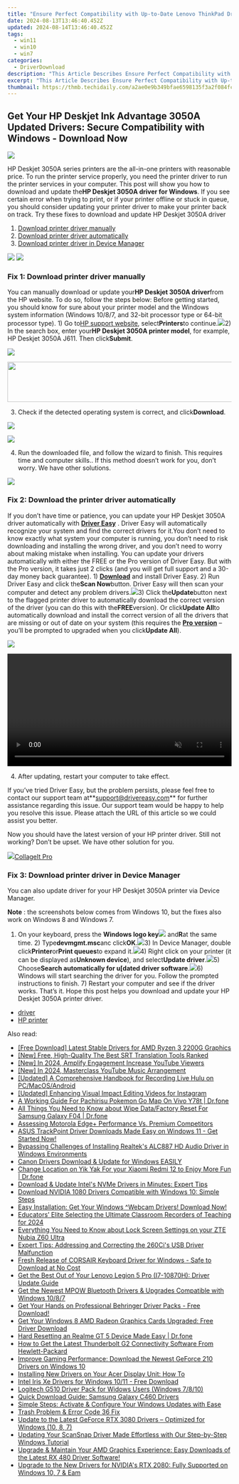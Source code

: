 ```yaml
---
title: "Ensure Perfect Compatibility with Up-to-Date Lenovo ThinkPad Drivers: Secure Downloads & Tips for Successful Installation"
date: 2024-08-13T13:46:40.452Z
updated: 2024-08-14T13:46:40.452Z
tags:
  - win11
  - win10
  - win7
categories:
  - DriverDownload
description: "This Article Describes Ensure Perfect Compatibility with Up-to-Date Lenovo ThinkPad Drivers: Secure Downloads & Tips for Successful Installation"
excerpt: "This Article Describes Ensure Perfect Compatibility with Up-to-Date Lenovo ThinkPad Drivers: Secure Downloads & Tips for Successful Installation"
thumbnail: https://thmb.techidaily.com/a2ae0e9b349bfae6598135f3a2f084fcd5a624b338e4413e4b9ca3add8f4727b.jpg
---
```


## Get Your HP Deskjet Ink Advantage 3050A Updated Drivers: Secure Compatibility with Windows - Download Now

![](https://images.drivereasy.com/wp-content/uploads/2018/06/img_5b14b2e2a10d1.jpg)

HP Deskjet 3050A series printers are the all-in-one printers with reasonable price. To run the printer service properly, you need the printer driver to run the printer services in your computer. This post will show you how to download and update the**HP Deskjet 3050A driver for Windows**. If you see certain error when trying to print, or if your printer offline or stuck in queue, you should consider updating your printer driver to make your printer back on track. Try these fixes to download and update HP Deskjet 3050A driver

1. [Download printer driver manually](https://tools.techidaily.com/drivereasy/download/)
2. [Download printer driver automatically](https://tools.techidaily.com/drivereasy/download/)
3. [Download printer driver in Device Manager](https://tools.techidaily.com/drivereasy/download/)

<!-- affiliate ads begin -->
<a href="https://shop.manycam.com/order/checkout.php?PRODS=17727588&QTY=1&AFFILIATE=108875&CART=1"><img src="https://secure.avangate.com/images/merchant/8230bea7d54bcdf99cdfe85cb07313d5/mcaffbanner600x500.png" border="0"></a>
<a href="https://shop.manycam.com/order/checkout.php?PRODS=17727588&QTY=1&AFFILIATE=108875&CART=1"><img src="https://secure.avangate.com/images/merchant/8230bea7d54bcdf99cdfe85cb07313d5/Affiliates_300x250px_valentinesday.png" border="0"></a>
<!-- affiliate ads end -->
### Fix 1: Download printer driver manually

You can manually download or update your**HP Deskjet 3050A driver**from the HP website. To do so, follow the steps below: Before getting started, you should know for sure about your printer model and the Windows system information (Windows 10/8/7, and 32-bit processor type or 64-bit processor type). 1) Go to[HP support website](https://support.hp.com/drivers), select**Printers**to continue.![](https://images.drivereasy.com/wp-content/uploads/2018/06/img_5b11087268976.jpg)2) In the search box, enter your**HP Deskjet 3050A printer model**, for example, HP Deskjet 3050A J611\. Then click**Submit**.

![](https://images.drivereasy.com/wp-content/uploads/2018/06/img_5b14aff392de9.png)
<!-- affiliate ads begin -->
<a href="https://arkmc.pxf.io/c/5597632/427477/5172" target="_top" id="427477"><img src="//a.impactradius-go.com/display-ad/5172-427477" border="0" alt="" width="728" height="90"/></a><img height="0" width="0" src="https://arkmc.pxf.io/i/5597632/427477/5172" style="position:absolute;visibility:hidden;" border="0" />
<!-- affiliate ads end -->

3) Check if the detected operating system is correct, and click**Download**.

![](https://images.drivereasy.com/wp-content/uploads/2018/06/img_5b14b0298d963.jpg)
<!-- affiliate ads begin -->
<a href="https://secure.2checkout.com/order/checkout.php?PRODS=2201613&QTY=1&AFFILIATE=108875&CART=1"><img src="https://www.macdvdripperpro.com/images/devices-3.png" border="0"></a>
<!-- affiliate ads end -->

4) Run the downloaded file, and follow the wizard to finish. This requires time and computer skills.. If this method doesn’t work for you, don’t worry. We have other solutions.

<!-- affiliate ads begin -->
<a href="https://secure.2checkout.com/order/checkout.php?PRODS=4620780&QTY=1&AFFILIATE=108875&CART=1"><img src="https://secure.avangate.com/images/merchant/07dd4d5a72f5740ef0f035f201951476/728__90banner.jpg" border="0"></a>
<!-- affiliate ads end -->
### Fix 2: Download the printer driver automatically

If you don’t have time or patience, you can update your HP Deskjet 3050A driver automatically with **[Driver Easy](https://tools.techidaily.com/drivereasy/download/)** . Driver Easy will automatically recognize your system and find the correct drivers for it.You don’t need to know exactly what system your computer is running, you don’t need to risk downloading and installing the wrong driver, and you don’t need to worry about making mistake when installing. You can update your drivers automatically with either the FREE or the Pro version of Driver Easy. But with the Pro version, it takes just 2 clicks (and you will get full support and a 30-day money back guarantee). 1) **[Download](https://tools.techidaily.com/drivereasy/download/)** and install Driver Easy. 2) Run Driver Easy and click the**Scan Now**button. Driver Easy will then scan your computer and detect any problem drivers.![](https://images.drivereasy.com/wp-content/uploads/2018/06/img_5b11094416ece.jpg)3) Click the**Update**button next to the flagged printer driver to automatically download the correct version of the driver (you can do this with the**FREE**version). Or click**Update All**to automatically download and install the correct version of all the drivers that are missing or out of date on your system (this requires the **[Pro version](https://tools.techidaily.com/drivereasy/download/)** – you’ll be prompted to upgraded when you click**Update All**).

![](https://images.drivereasy.com/wp-content/uploads/2018/06/img_5b14b2092d99f.jpg)
<!-- affiliate ads begin -->
<a href="https://secure.2checkout.com/order/checkout.php?PRODS=36506229&QTY=1&AFFILIATE=108875&CART=1"><video width="100%" height="" class="rounded-t-md shadow-lg relative z-20" controls="" autoplay="" loop="" muted="" playsinline="" webkit-playinginline="">
<source type="video/mp4" src="https://aidaform.com/images/videos/aidaform-welcome-site.mp4"><source type="video/webm" src="https://aidaform.com/images/videos/aidaform-welcome-site.webm"></video></a>
<!-- affiliate ads end -->

4) After updating, restart your computer to take effect.

 If you’ve tried Driver Easy, but the problem persists, please feel free to contact our support team at**<support@drivereasy.com>** for further assistance regarding this issue. Our support team would be happy to help you resolve this issue. Please attach the URL of this article so we could assist you better.

Now you should have the latest version of your HP printer driver. Still not working? Don’t be upset. We have other solution for you.

<!-- affiliate ads begin -->
<a href="https://secure.2checkout.com/order/checkout.php?PRODS=4530091&QTY=1&AFFILIATE=108875&CART=1"><img src="https://www.pearlmountainsoft.com/n_img/product/cit_win/banScrn.jpg" border="0">CollageIt Pro</a>
<!-- affiliate ads end -->
### Fix 3: Download printer driver in Device Manager

You can also update driver for your HP Deskjet 3050A printer via Device Manager.

**Note** : the screenshots below comes from Windows 10, but the fixes also work on Windows 8 and Windows 7.

1) On your keyboard, press the **Windows logo key![](https://images.drivereasy.com/wp-content/uploads/2017/09/img_59b0b16974940.png)** and**R**at the same time. 2) Type**devmgmt.msc**anc click**OK**.![](https://images.drivereasy.com/wp-content/uploads/2018/06/img_5b110c6e575f0.jpg)3) In Device Manager, double click**Printer**or**Print queues**to expand it.![](https://images.drivereasy.com/wp-content/uploads/2018/05/img_5af26e71b4a11.png)4) Right click on your printer (it can be displayed as**Unknown device**), and select**Update driver**.![](https://images.drivereasy.com/wp-content/uploads/2018/05/img_5af26ed419e84.png)5) Choose**Search automatically for u\[dated driver software**.![](https://images.drivereasy.com/wp-content/uploads/2018/05/img_5af26efde74b2.png)6) Windows will start searching the driver for you. Follow the prompted instructions to finish. 7) Restart your computer and see if the driver works. That’s it. Hope this post helps you download and update your HP Deskjet 3050A printer driver.

* [driver](https://tools.techidaily.com/drivereasy/download/)
* [HP printer](https://tools.techidaily.com/drivereasy/download/)

<ins class="adsbygoogle"
     style="display:block"
     data-ad-format="autorelaxed"
     data-ad-client="ca-pub-7571918770474297"
     data-ad-slot="1223367746"></ins>



<ins class="adsbygoogle"
     style="display:block"
     data-ad-client="ca-pub-7571918770474297"
     data-ad-slot="8358498916"
     data-ad-format="auto"
     data-full-width-responsive="true"></ins>

<span class="atpl-alsoreadstyle">Also read:</span>
<div><ul>
<li><a href="https://win-dash.techidaily.com/free-download-latest-stable-drivers-for-amd-ryzen-3-2200g-graphics/"><u>[Free Download] Latest Stable Drivers for AMD Ryzen 3 2200G Graphics</u></a></li>
<li><a href="https://some-techniques.techidaily.com/new-free-high-quality-the-best-srt-translation-tools-ranked/"><u>[New] Free, High-Quality  The Best SRT Translation Tools Ranked</u></a></li>
<li><a href="https://facebook-video-footage.techidaily.com/new-in-2024-amplify-engagement-increase-youtube-viewers/"><u>[New] In 2024, Amplify Engagement  Increase YouTube Viewers</u></a></li>
<li><a href="https://youtube-blog.techidaily.com/n-2024-masterclass-youtube-music-arrangement/"><u>[New] In 2024, Masterclass  YouTube Music Arrangement</u></a></li>
<li><a href="https://screen-recording.techidaily.com/updated-a-comprehensive-handbook-for-recording-live-hulu-on-pcmacosandroid/"><u>[Updated] A Comprehensive Handbook for Recording Live Hulu on PC/MacOS/Android</u></a></li>
<li><a href="https://instagram-videos.techidaily.com/updated-enhancing-visual-impact-editing-videos-for-instagram/"><u>[Updated] Enhancing Visual Impact  Editing Videos for Instagram</u></a></li>
<li><a href="https://change-location.techidaily.com/a-working-guide-for-pachirisu-pokemon-go-map-on-vivo-y78t-drfone-by-drfone-virtual-android/"><u>A Working Guide For Pachirisu Pokemon Go Map On Vivo Y78t | Dr.fone</u></a></li>
<li><a href="https://techidaily.com/all-things-you-need-to-know-about-wipe-datafactory-reset-for-samsung-galaxy-f04-drfone-by-drfone-reset-android-reset-android/"><u>All Things You Need to Know about Wipe Data/Factory Reset For Samsung Galaxy F04 | Dr.fone</u></a></li>
<li><a href="https://buynow-reviews.techidaily.com/assessing-motorola-edgeplus-performance-vs-premium-competitors/"><u>Assessing Motorola Edge+ Performance Vs. Premium Competitors</u></a></li>
<li><a href="https://win-dash.techidaily.com/asus-trackpoint-driver-downloads-made-easy-on-windows-11-get-started-now/"><u>ASUS TrackPoint Driver Downloads Made Easy on Windows 11 - Get Started Now!</u></a></li>
<li><a href="https://win-dash.techidaily.com/bypassing-challenges-of-installing-realteks-alc887-hd-audio-driver-in-windows-environments/"><u>Bypassing Challenges of Installing Realtek's ALC887 HD Audio Driver in Windows Environments</u></a></li>
<li><a href="https://win-dash.techidaily.com/1722964312178-canon-drivers-download-and-update-for-windows-easily/"><u>Canon Drivers Download & Update for Windows EASILY</u></a></li>
<li><a href="https://review-topics.techidaily.com/change-location-on-yik-yak-for-your-xiaomi-redmi-12-to-enjoy-more-fun-drfone-by-drfone-virtual-android/"><u>Change Location on Yik Yak For your Xiaomi Redmi 12 to Enjoy More Fun | Dr.fone</u></a></li>
<li><a href="https://win-dash.techidaily.com/download-and-update-intels-nvme-drivers-in-minutes-expert-tips/"><u>Download & Update Intel's NVMe Drivers in Minutes: Expert Tips</u></a></li>
<li><a href="https://win-dash.techidaily.com/download-nvidia-1080-drivers-compatible-with-windows-10-simple-steps/"><u>Download NVIDIA 1080 Drivers Compatible with Windows 10: Simple Steps</u></a></li>
<li><a href="https://win-dash.techidaily.com/1722978186302-easy-installation-get-your-windows-webcam-drivers-download-now/"><u>Easy Installation: Get Your Windows ^Webcam Drivers! Download Now!</u></a></li>
<li><a href="https://desktop-recording.techidaily.com/educators-elite-selecting-the-ultimate-classroom-recorders-of-teaching-for-2024/"><u>Educators’ Elite  Selecting the Ultimate Classroom Recorders of Teaching for 2024</u></a></li>
<li><a href="https://unlock-android.techidaily.com/everything-you-need-to-know-about-lock-screen-settings-on-your-zte-nubia-z60-ultra-by-drfone-android/"><u>Everything You Need to Know about Lock Screen Settings on your ZTE Nubia Z60 Ultra</u></a></li>
<li><a href="https://win-dash.techidaily.com/expert-tips-addressing-and-correcting-the-260cis-usb-driver-malfunction/"><u>Expert Tips: Addressing and Correcting the 260Ci's USB Driver Malfunction</u></a></li>
<li><a href="https://win-dash.techidaily.com/fresh-release-of-corsair-keyboard-driver-for-windows-safe-to-download-at-no-cost/"><u>Fresh Release of CORSAIR Keyboard Driver for Windows - Safe to Download at No Cost</u></a></li>
<li><a href="https://win-dash.techidaily.com/get-the-best-out-of-your-lenovo-legion-5-pro-i7-10870h-driver-update-guide/"><u>Get the Best Out of Your Lenovo Legion 5 Pro (I7-10870H): Driver Update Guide</u></a></li>
<li><a href="https://win-dash.techidaily.com/get-the-newest-mpow-bluetooth-drivers-and-upgrades-compatible-with-windows-1087/"><u>Get the Newest MPOW Bluetooth Drivers & Upgrades Compatible with Windows 10/8/7</u></a></li>
<li><a href="https://win-dash.techidaily.com/1722974480901-get-your-hands-on-professional-behringer-driver-packs-free-download/"><u>Get Your Hands on Professional Behringer Driver Packs - Free Download!</u></a></li>
<li><a href="https://win-dash.techidaily.com/get-your-windows-8-amd-radeon-graphics-cards-upgraded-free-driver-download/"><u>Get Your Windows 8 AMD Radeon Graphics Cards Upgraded: Free Driver Download</u></a></li>
<li><a href="https://techidaily.com/hard-resetting-an-realme-gt-5-device-made-easy-drfone-by-drfone-reset-android-reset-android/"><u>Hard Resetting an Realme GT 5 Device Made Easy | Dr.fone</u></a></li>
<li><a href="https://win-dash.techidaily.com/how-to-get-the-latest-thunderbolt-g2-connectivity-software-from-hewlett-packard/"><u>How to Get the Latest Thunderbolt G2 Connectivity Software From Hewlett-Packard</u></a></li>
<li><a href="https://win-dash.techidaily.com/improve-gaming-performance-download-the-newest-geforce-210-drivers-on-windows-10/"><u>Improve Gaming Performance: Download the Newest GeForce 210 Drivers on Windows 10</u></a></li>
<li><a href="https://win-dash.techidaily.com/installing-new-drivers-on-your-acer-display-unit-how-to/"><u>Installing New Drivers on Your Acer Display Unit: How To</u></a></li>
<li><a href="https://win-dash.techidaily.com/intel-iris-xe-drivers-for-windows-1011-free-download/"><u>Intel Iris Xe Drivers for Windows 10/11 - Free Download</u></a></li>
<li><a href="https://win-dash.techidaily.com/logitech-g510-driver-pack-for-widows-users-windows-7810/"><u>Logitech G510 Driver Pack for Widows Users (Windows 7/8/10)</u></a></li>
<li><a href="https://win-dash.techidaily.com/quick-download-guide-samsung-galaxy-c460-drivers/"><u>Quick Download Guide: Samsung Galaxy C460 Drivers</u></a></li>
<li><a href="https://win-dash.techidaily.com/simple-steps-activate-and-configure-your-windows-updates-with-ease/"><u>Simple Steps: Activate & Configure Your Windows Updates with Ease</u></a></li>
<li><a href="https://data-wizards.techidaily.com/trash-problem-and-error-code-36-fix/"><u>Trash Problem & Error Code 36 Fix</u></a></li>
<li><a href="https://win-dash.techidaily.com/update-to-the-latest-geforce-rtx-3080-drivers-optimized-for-windows-10-8-7/"><u>Update to the Latest GeForce RTX 3080 Drivers – Optimized for Windows (10, 8, 7)</u></a></li>
<li><a href="https://win-dash.techidaily.com/updating-your-scansnap-driver-made-effortless-with-our-step-by-step-windows-tutorial/"><u>Updating Your ScanSnap Driver Made Effortless with Our Step-by-Step Windows Tutorial</u></a></li>
<li><a href="https://win-dash.techidaily.com/upgrade-and-maintain-your-amd-graphics-experience-easy-downloads-of-the-latest-rx-480-driver-software/"><u>Upgrade & Maintain Your AMD Graphics Experience: Easy Downloads of the Latest RX 480 Driver Software!</u></a></li>
<li><a href="https://win-dash.techidaily.com/upgrade-to-the-new-drivers-for-nvidias-rtx-2080-fully-supported-on-windows-10-7-and-eam/"><u>Upgrade to the New Drivers for NVIDIA's RTX 2080: Fully Supported on Windows 10, 7 & Eam</u></a></li>
</ul></div>
